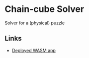 # Chain-cube Solver

Solver for a (physical) puzzle


## Links

* [Deployed WASM app](https://butzist.github.io/chain-cube/)